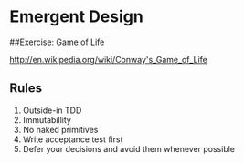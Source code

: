 Emergent Design
===================

##Exercise: Game of Life

http://en.wikipedia.org/wiki/Conway's_Game_of_Life

## Rules

1. Outside-in TDD
2. Immutabillity
3. No naked primitives
4. Write acceptance test first
5. Defer your decisions and avoid them whenever possible
